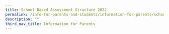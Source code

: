 ```yaml
---
title: School Based Assessment Structure 2022
permalink: /info-for-parents-and-students/information-for-parents/school-based-assessment-structure-2022/
description: ""
third_nav_title: Information for Parents
---
```

